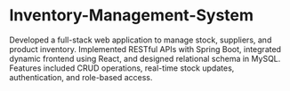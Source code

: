 # Inventory-Management-System
Developed a full-stack web application to manage stock, suppliers, and product inventory. Implemented RESTful APIs with Spring Boot, integrated dynamic frontend using React, and designed relational schema in MySQL. Features included CRUD operations, real-time stock updates, authentication, and role-based access.
